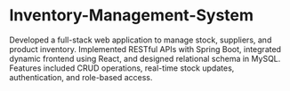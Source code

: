 # Inventory-Management-System
Developed a full-stack web application to manage stock, suppliers, and product inventory. Implemented RESTful APIs with Spring Boot, integrated dynamic frontend using React, and designed relational schema in MySQL. Features included CRUD operations, real-time stock updates, authentication, and role-based access.
